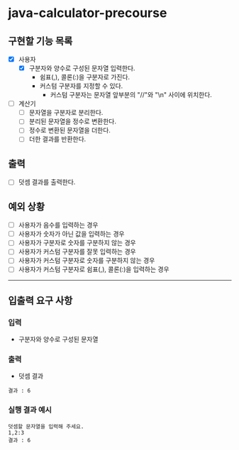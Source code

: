 # java-calculator-precourse

## 구현할 기능 목록
- [x] 사용자
  - [x] 구분자와 양수로 구성된 문자열 입력한다.
    - 쉼표(,), 콜론(:)을 구분자로 가진다.
    - 커스텀 구분자를 지정할 수 있다.
      - 커스텀 구분자는 문자열 앞부분의 "//"와 "\n" 사이에 위치한다.
- [ ] 계산기
  - [ ] 문자열을 구분자로 분리한다.
  - [ ] 분리된 문자열을 정수로 변환한다.
  - [ ] 정수로 변환된 문자열을 더한다.
  - [ ] 더한 결과를 반환한다.

## 출력
- [ ] 덧셈 결과를 출력한다.

## 예외 상황
- [ ] 사용자가 음수를 입력하는 경우
- [ ] 사용자가 숫자가 아닌 값을 입력하는 경우
- [ ] 사용자가 구분자로 숫자를 구분하지 않는 경우
- [ ] 사용자가 커스텀 구분자를 잘못 입력하는 경우
- [ ] 사용자가 커스텀 구분자로 숫자를 구분하지 않는 경우
- [ ] 사용자가 커스텀 구분자로 쉼표(,), 콜론(:)을 입력하는 경우

---

## 입출력 요구 사항

### 입력

- 구분자와 양수로 구성된 문자열

### 출력

- 덧셈 결과

```
결과 : 6
```

### 실행 결과 예시

```
덧셈할 문자열을 입력해 주세요.
1,2:3
결과 : 6
```